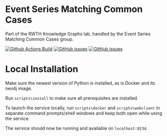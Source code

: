 # Event Series Matching Common Cases
Part of the RWTH Knowledge Graphs lab, handled by the Event Series Matching Common Cases group.

[![Github Actions Build](https://github.com/svetl1/kgleventseriescc/workflows/Build/badge.svg?branch=main)](https://github.com/svetl1/kgleventseriescc/actions?query=workflow%3Abuild+branch%3Amain)
[![GitHub issues](https://img.shields.io/github/issues/svetl1/kgleventseriescc.svg)](https://github.com/svetl1/kgleventseriescc/issues)
[![GitHub issues](https://img.shields.io/github/issues-closed/svetl1/kgleventseriescc.svg)](https://github.com/svetl1/kgleventseriescc/issues/?q=is%3Aissue+is%3Aclosed)

# Local Installation
Make sure the newest version of Python is installed, as is Docker and its neo4j image.

Run `scripts\install` to make sure all prerequisites are installed.

To launch the service locally, run `scripts\docker` and `scripts\webclient` in separate command prompts/shell windows and keep both open while using the service.

The service should now be running and available on `localhost:8234`.
